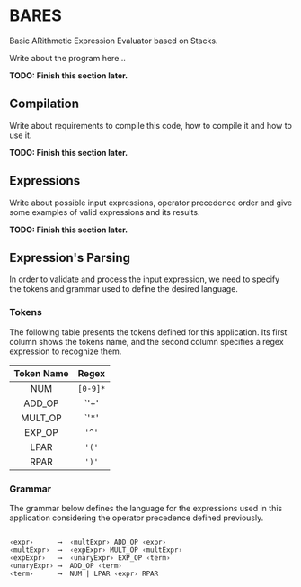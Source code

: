# BARES

Basic ARithmetic Expression Evaluator based on Stacks.

Write about the program here...

**TODO: Finish this section later.**

## Compilation

Write about requirements to compile this code, how to compile it and how to use it.

**TODO: Finish this section later.**

## Expressions

Write about possible input expressions, operator precedence order and give some examples of valid expressions and its results. 

**TODO: Finish this section later.**

## Expression's Parsing
In order to validate and process the input expression, we need to specify the tokens and grammar used to define the desired language.

### Tokens
The following table presents the tokens defined for this application. Its first column shows the tokens name, and the second column specifies a regex expression to recognize them.

| Token Name    | Regex            |
|:------------: |:---------------:|
| NUM           | `[0-9]*`         |
| ADD_OP        | `'+'|'-'`        |
| MULT_OP       | `'*'|'/'|'%'`    |
| EXP_OP        | `'^'`            |
| LPAR          | `'('`            |
| RPAR          | `')'`            |

### Grammar
The grammar below defines the language for the expressions used in this application considering the operator precedence defined previously.

<pre>
<code>
&lsaquo;expr&rsaquo;      &xrarr;  &lsaquo;multExpr&rsaquo; ADD_OP &lsaquo;expr&rsaquo;
&lsaquo;multExpr&rsaquo;  &xrarr;  &lsaquo;expExpr&rsaquo; MULT_OP &lsaquo;multExpr&rsaquo;
&lsaquo;expExpr&rsaquo;   &xrarr;  &lsaquo;unaryExpr&rsaquo; EXP_OP &lsaquo;term&rsaquo;
&lsaquo;unaryExpr&rsaquo; &xrarr;  ADD_OP &lsaquo;term&rsaquo;
&lsaquo;term&rsaquo;      &xrarr;  NUM | LPAR &lsaquo;expr&rsaquo; RPAR</code>
</pre>